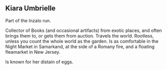## Kiara Umbrielle

Part of the Inzalo run.

Collector of Books (and occasional artifacts) from exotic places, and
often brings them to, or gets them from auction.  Travels the world.
Rootless, unless you count the whole world as the garden.  Is as
comfortable in the Night Market in Samarkand, at the side of a Romany
fire, and a floating fleamarket in New Jersey.

Is known for her distain of eggs.
